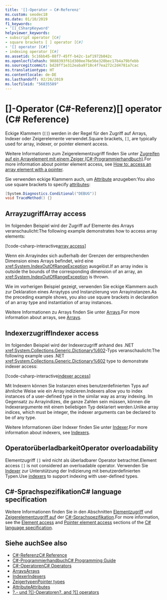 ```yaml
---
title: '[]-Operator – C#-Referenz'
ms.custom: seodec18
ms.date: 01/10/2019
f1_keywords:
- '[]_CSharpKeyword'
helpviewer_keywords:
- subscript operator [C#]
- square brackets [ ] operator [C#]
- '[] operator [C#]'
- indexing operator [C#]
ms.assetid: 5c16bb45-88f7-45ff-b42c-1af1972b042c
ms.openlocfilehash: 9088393f61d300ee76e56e320bec17b4a79bfebb
ms.sourcegitcommit: bd28ff1e312eaba9718c4f7ea272c2d4781a7cac
ms.translationtype: HT
ms.contentlocale: de-DE
ms.lasthandoff: 02/26/2019
ms.locfileid: "56835589"
---
```

# <a name="-operator-c-reference"></a><span data-ttu-id="57724-102">[]-Operator (C#-Referenz)</span><span class="sxs-lookup"><span data-stu-id="57724-102">[] operator (C# Reference)</span></span>

<span data-ttu-id="57724-103">Eckige Klammern (`[]`) werden in der Regel für den Zugriff auf Arrays, Indexer oder Zeigerelemente verwendet.</span><span class="sxs-lookup"><span data-stu-id="57724-103">Square brackets, `[]`, are typically used for array, indexer, or pointer element access.</span></span>

<span data-ttu-id="57724-104">Weitere Informationen zum Zeigerelementzugriff finden Sie unter [Zugreifen auf ein Arrayelement mit einem Zeiger (C#-Programmierhandbuch)](../../programming-guide/unsafe-code-pointers/how-to-access-an-array-element-with-a-pointer.md).</span><span class="sxs-lookup"><span data-stu-id="57724-104">For more information about pointer element access, see [How to: access an array element with a pointer](../../programming-guide/unsafe-code-pointers/how-to-access-an-array-element-with-a-pointer.md).</span></span>

<span data-ttu-id="57724-105">Sie verwenden eckige Klammern auch, um [Attribute](../../programming-guide/concepts/attributes/index.md) anzugeben:</span><span class="sxs-lookup"><span data-stu-id="57724-105">You also use square brackets to specify [attributes](../../programming-guide/concepts/attributes/index.md):</span></span>

```csharp
[System.Diagnostics.Conditional("DEBUG")]
void TraceMethod() {}
```

## <a name="array-access"></a><span data-ttu-id="57724-106">Arrayzugriff</span><span class="sxs-lookup"><span data-stu-id="57724-106">Array access</span></span>

<span data-ttu-id="57724-107">Im folgenden Beispiel wird der Zugriff auf Elemente des Arrays veranschaulicht:</span><span class="sxs-lookup"><span data-stu-id="57724-107">The following example demonstrates how to access array elements:</span></span>

[!code-csharp-interactive[array access](~/samples/snippets/csharp/language-reference/operators/IndexOperatorExamples.cs#Arrays)]

<span data-ttu-id="57724-108">Wenn ein Arrayindex sich außerhalb der Grenzen der entsprechenden Dimension eines Arrays befindet, wird eine <xref:System.IndexOutOfRangeException> ausgelöst.</span><span class="sxs-lookup"><span data-stu-id="57724-108">If an array index is outside the bounds of the corresponding dimension of an array, an <xref:System.IndexOutOfRangeException> is thrown.</span></span>

<span data-ttu-id="57724-109">Wie im vorherigen Beispiel gezeigt, verwenden Sie eckige Klammern auch zur Deklaration eines Arraytyps und Instanziierung von Arrayinstanzen.</span><span class="sxs-lookup"><span data-stu-id="57724-109">As the preceding example shows, you also use square brackets in declaration of an array type and instantiation of array instances.</span></span>

<span data-ttu-id="57724-110">Weitere Informationen zu Arrays finden Sie unter [Arrays](../../programming-guide/arrays/index.md).</span><span class="sxs-lookup"><span data-stu-id="57724-110">For more information about arrays, see [Arrays](../../programming-guide/arrays/index.md).</span></span>

## <a name="indexer-access"></a><span data-ttu-id="57724-111">Indexerzugriff</span><span class="sxs-lookup"><span data-stu-id="57724-111">Indexer access</span></span>

<span data-ttu-id="57724-112">Im folgenden Beispiel wird der Indexerzugriff anhand des .NET <xref:System.Collections.Generic.Dictionary%602>-Typs veranschaulicht:</span><span class="sxs-lookup"><span data-stu-id="57724-112">The following example uses .NET <xref:System.Collections.Generic.Dictionary%602> type to demonstrate indexer access:</span></span>

[!code-csharp-interactive[indexer access](~/samples/snippets/csharp/language-reference/operators/IndexOperatorExamples.cs#Indexers)]

<span data-ttu-id="57724-113">Mit Indexern können Sie Instanzen eines benutzerdefinierten Typs auf ähnliche Weise wie ein Array indizieren.</span><span class="sxs-lookup"><span data-stu-id="57724-113">Indexers allow you to index instances of a user-defined type in the similar way as array indexing.</span></span> <span data-ttu-id="57724-114">Im Gegensatz zu Arrayindizes, die ganze Zahlen sein müssen, können die Indexerargumente mit einem beliebigen Typ deklariert werden.</span><span class="sxs-lookup"><span data-stu-id="57724-114">Unlike array indices, which must be integer, the indexer arguments can be declared to be of any type.</span></span>

<span data-ttu-id="57724-115">Weitere Informationen über Indexer finden Sie unter [Indexer](../../programming-guide/indexers/index.md).</span><span class="sxs-lookup"><span data-stu-id="57724-115">For more information about indexers, see [Indexers](../../programming-guide/indexers/index.md).</span></span>

## <a name="operator-overloadability"></a><span data-ttu-id="57724-116">Operatorüberladbarkeit</span><span class="sxs-lookup"><span data-stu-id="57724-116">Operator overloadability</span></span>

<span data-ttu-id="57724-117">Elementzugriff `[]` wird nicht als überladbarer Operator betrachtet.</span><span class="sxs-lookup"><span data-stu-id="57724-117">Element access `[]` is not considered an overloadable operator.</span></span> <span data-ttu-id="57724-118">Verwenden Sie [Indexer](../../programming-guide/indexers/index.md) zur Unterstützung der Indizierung mit benutzerdefinierten Typen.</span><span class="sxs-lookup"><span data-stu-id="57724-118">Use [indexers](../../programming-guide/indexers/index.md) to support indexing with user-defined types.</span></span>

## <a name="c-language-specification"></a><span data-ttu-id="57724-119">C#-Sprachspezifikation</span><span class="sxs-lookup"><span data-stu-id="57724-119">C# language specification</span></span>

<span data-ttu-id="57724-120">Weitere Informationen finden Sie in den Abschnitten [Elementzugriff](~/_csharplang/spec/expressions.md#element-access) und [Zeigerelementzugriff auf](~/_csharplang/spec/unsafe-code.md#pointer-element-access) der [C#-Sprachspezifikation](../language-specification/index.md).</span><span class="sxs-lookup"><span data-stu-id="57724-120">For more information, see the [Element access](~/_csharplang/spec/expressions.md#element-access) and [Pointer element access](~/_csharplang/spec/unsafe-code.md#pointer-element-access) sections of the [C# language specification](../language-specification/index.md).</span></span>

## <a name="see-also"></a><span data-ttu-id="57724-121">Siehe auch</span><span class="sxs-lookup"><span data-stu-id="57724-121">See also</span></span>

- [<span data-ttu-id="57724-122">C#-Referenz</span><span class="sxs-lookup"><span data-stu-id="57724-122">C# Reference</span></span>](../index.md)
- [<span data-ttu-id="57724-123">C#-Programmierhandbuch</span><span class="sxs-lookup"><span data-stu-id="57724-123">C# Programming Guide</span></span>](../../programming-guide/index.md)
- [<span data-ttu-id="57724-124">C#-Operatoren</span><span class="sxs-lookup"><span data-stu-id="57724-124">C# Operators</span></span>](index.md)
- [<span data-ttu-id="57724-125">Arrays</span><span class="sxs-lookup"><span data-stu-id="57724-125">Arrays</span></span>](../../programming-guide/arrays/index.md)
- [<span data-ttu-id="57724-126">Indexer</span><span class="sxs-lookup"><span data-stu-id="57724-126">Indexers</span></span>](../../programming-guide/indexers/index.md)
- [<span data-ttu-id="57724-127">Zeigertypen</span><span class="sxs-lookup"><span data-stu-id="57724-127">Pointer types</span></span>](../../programming-guide/unsafe-code-pointers/pointer-types.md)
- [<span data-ttu-id="57724-128">Attribute</span><span class="sxs-lookup"><span data-stu-id="57724-128">Attributes</span></span>](../../programming-guide/concepts/attributes/index.md)
- <span data-ttu-id="57724-129">[?.- und ?[]-Operatoren](null-conditional-operators.md)</span><span class="sxs-lookup"><span data-stu-id="57724-129">[?. and ?[] operators](null-conditional-operators.md)</span></span>